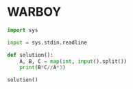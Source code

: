# WARBOY

```python
import sys

input = sys.stdin.readline

def solution():
    A, B, C = map(int, input().split())
    print(B*C//A*3)

solution()
```

